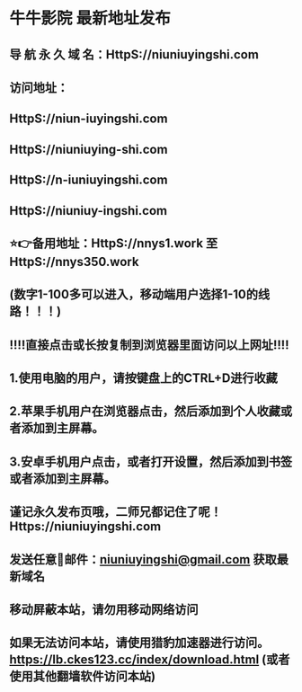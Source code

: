 # 牛牛影院 最新地址发布 
## 导 航 永 久 域 名：HttpS://niuniuyingshi.com
##
## 访问地址：
## HttpS://niun-iuyingshi.com
## HttpS://niuniuying-shi.com
## HttpS://n-iuniuyingshi.com
## HttpS://niuniuy-ingshi.com
##
## ⭐️👉备用地址：HttpS://nnys1.work  至 HttpS://nnys350.work 
## (数字1-100多可以进入，移动端用户选择1-10的线路！！！)
## 
## ‼️‼️直接点击或长按复制到浏览器里面访问以上网址‼️‼️ 
##
##
## 1.使用电脑的用户，请按键盘上的CTRL+D进行收藏
## 2.苹果手机用户在浏览器点击，然后添加到个人收藏或者添加到主屏幕。
## 3.安卓手机用户点击，或者打开设置，然后添加到书签或者添加到主屏幕。
##
## 谨记永久发布页哦，二师兄都记住了呢！Https://niuniuyingshi.com

## 发送任意📧邮件：niuniuyingshi@gmail.com 获取最新域名
##
## **移动屏蔽本站，请勿用移动网络访问**
## 如果无法访问本站，请使用猎豹加速器进行访问。https://lb.ckes123.cc/index/download.html  (或者使用其他翻墙软件访问本站)
##



